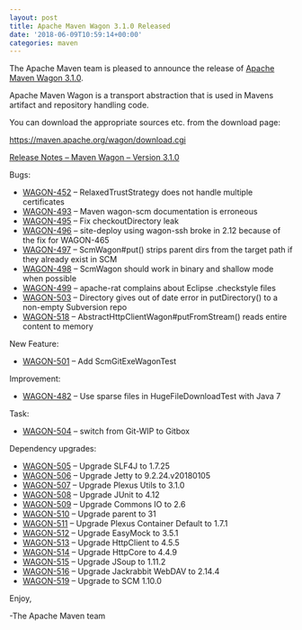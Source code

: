 ```yaml
---
layout: post
title: Apache Maven Wagon 3.1.0 Released
date: '2018-06-09T10:59:14+00:00'
categories: maven
---
```

<div class="entry-content"><p>The Apache Maven team is pleased to announce the release of
<a href="http://maven.apache.org/wagon/">Apache Maven Wagon 3.1.0</a>.</p>

<p>Apache Maven Wagon is a transport abstraction that is used in Mavens
artifact and repository handling code.</p>

<p>You can download the appropriate sources etc. from the download page:</p>

<p><a href="https://maven.apache.org/wagon/download.cgi">https://maven.apache.org/wagon/download.cgi</a></p>

<!-- more -->


<p><a href="https://issues.apache.org/jira/secure/ReleaseNote.jspa?projectId=12318122&amp;version=12341302">Release Notes &ndash; Maven Wagon &ndash; Version 3.1.0</a></p>

<p>Bugs:</p>

<ul>
<li><a href="https://issues.apache.org/jira/browse/WAGON-452">WAGON-452</a> &ndash; RelaxedTrustStrategy does not handle multiple certificates</li>
<li><a href="https://issues.apache.org/jira/browse/WAGON-493">WAGON-493</a> &ndash; Maven wagon-scm documentation is erroneous</li>
<li><a href="https://issues.apache.org/jira/browse/WAGON-495">WAGON-495</a> &ndash; Fix checkoutDirectory leak</li>
<li><a href="https://issues.apache.org/jira/browse/WAGON-496">WAGON-496</a> &ndash; site-deploy using wagon-ssh broke in 2.12 because of the fix for WAGON-465</li>
<li><a href="https://issues.apache.org/jira/browse/WAGON-497">WAGON-497</a> &ndash; ScmWagon#put() strips parent dirs from the target path if they already exist in SCM</li>
<li><a href="https://issues.apache.org/jira/browse/WAGON-498">WAGON-498</a> &ndash; ScmWagon should work in binary and shallow mode when possible</li>
<li><a href="https://issues.apache.org/jira/browse/WAGON-499">WAGON-499</a> &ndash; apache-rat complains about Eclipse .checkstyle files</li>
<li><a href="https://issues.apache.org/jira/browse/WAGON-503">WAGON-503</a> &ndash; Directory gives out of date error in putDirectory() to a non-empty Subversion repo</li>
<li><a href="https://issues.apache.org/jira/browse/WAGON-518">WAGON-518</a> &ndash; AbstractHttpClientWagon#putFromStream() reads entire content to memory</li>
</ul>


<p>New Feature:</p>

<ul>
<li><a href="https://issues.apache.org/jira/browse/WAGON-501">WAGON-501</a> &ndash; Add ScmGitExeWagonTest</li>
</ul>


<p>Improvement:</p>

<ul>
<li><a href="https://issues.apache.org/jira/browse/WAGON-482">WAGON-482</a> &ndash; Use sparse files in HugeFileDownloadTest with Java 7</li>
</ul>


<p>Task:</p>

<ul>
<li><a href="https://issues.apache.org/jira/browse/WAGON-504">WAGON-504</a> &ndash; switch from Git-WIP to Gitbox</li>
</ul>


<p>Dependency upgrades:</p>

<ul>
<li><a href="https://issues.apache.org/jira/browse/WAGON-505">WAGON-505</a> &ndash; Upgrade SLF4J to 1.7.25</li>
<li><a href="https://issues.apache.org/jira/browse/WAGON-506">WAGON-506</a> &ndash; Upgrade Jetty to 9.2.24.v20180105</li>
<li><a href="https://issues.apache.org/jira/browse/WAGON-507">WAGON-507</a> &ndash; Upgrade Plexus Utils to 3.1.0</li>
<li><a href="https://issues.apache.org/jira/browse/WAGON-508">WAGON-508</a> &ndash; Upgrade JUnit to 4.12</li>
<li><a href="https://issues.apache.org/jira/browse/WAGON-509">WAGON-509</a> &ndash; Upgrade Commons IO to 2.6</li>
<li><a href="https://issues.apache.org/jira/browse/WAGON-510">WAGON-510</a> &ndash; Upgrade parent to 31</li>
<li><a href="https://issues.apache.org/jira/browse/WAGON-511">WAGON-511</a> &ndash; Upgrade Plexus Container Default to 1.7.1</li>
<li><a href="https://issues.apache.org/jira/browse/WAGON-512">WAGON-512</a> &ndash; Upgrade EasyMock to 3.5.1</li>
<li><a href="https://issues.apache.org/jira/browse/WAGON-513">WAGON-513</a> &ndash; Upgrade HttpClient to 4.5.5</li>
<li><a href="https://issues.apache.org/jira/browse/WAGON-514">WAGON-514</a> &ndash; Upgrade HttpCore to 4.4.9</li>
<li><a href="https://issues.apache.org/jira/browse/WAGON-515">WAGON-515</a> &ndash; Upgrade JSoup to 1.11.2</li>
<li><a href="https://issues.apache.org/jira/browse/WAGON-516">WAGON-516</a> &ndash; Upgrade Jackrabbit WebDAV to 2.14.4</li>
<li><a href="https://issues.apache.org/jira/browse/WAGON-519">WAGON-519</a> &ndash; Upgrade to SCM 1.10.0</li>
</ul>


<p>Enjoy,</p>

<p>-The Apache Maven team</p>
</div>
